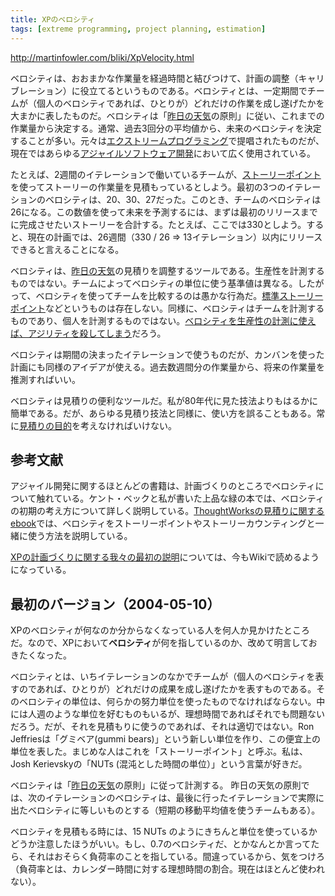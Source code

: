 ```yaml
---
title: XPのベロシティ
tags: [extreme programming, project planning, estimation]
---
```


http://martinfowler.com/bliki/XpVelocity.html

ベロシティは、おおまかな作業量を経過時間と結びつけて、計画の調整（キャリブレーション）に役立てるというものである。ベロシティとは、一定期間でチームが（個人のベロシティであれば、ひとりが）どれだけの作業を成し遂げたかを大まかに表したものだ。ベロシティは「[昨日の天気](/YesterdaysWeather)の原則」に従い、これまでの作業量から決定する。通常、過去3回分の平均値から、未来のベロシティを決定することが多い。元々は[エクストリームプログラミング](/ExtremeProgramming)で提唱されたものだが、現在ではあらゆる[アジャイルソフトウェア開発](http://martinfowler.com/agile.html)において広く使用されている。

たとえば、2週間のイテレーションで働いているチームが、[ストーリーポイント](/StoryPoint)を使ってストーリーの作業量を見積もっているとしよう。最初の3つのイテレーションのベロシティは、20、30、27だった。このとき、チームのベロシティは26になる。この数値を使って未来を予測するには、まずは最初のリリースまでに完成させたいストーリーを合計する。たとえば、ここでは330としよう。すると、現在の計画では、26週間（330 / 26 => 13イテレーション）以内にリリースできると言えることになる。

ベロシティは、[昨日の天気](/YesterdaysWeather)の見積りを調整するツールである。生産性を計測するものではない。チームによってベロシティの単位に使う基準値は異なる。したがって、ベロシティを使ってチームを比較するのは愚かな行為だ。[標準ストーリーポイント](/StandardStoryPoint)などというものは存在しない。同様に、ベロシティはチームを計測するものであり、個人を計測するものではない。[ベロシティを生産性の計測に使えば、アジリティを殺してしまう](http://jimhighsmith.com/velocity-is-killing-agility/)だろう。

ベロシティは期間の決まったイテレーションで使うものだが、カンバンを使った計画にも同様のアイデアが使える。過去数週間分の作業量から、将来の作業量を推測すればいい。

ベロシティは見積りの便利なツールだ。私が80年代に見た技法よりもはるかに簡単である。だが、あらゆる見積り技法と同様に、使い方を誤ることもある。常に[見積りの目的](/PurposeOfEstimation)を考えなければいけない。

## 参考文献

アジャイル開発に関するほとんどの書籍は、計画づくりのところでベロシティについて触れている。ケント・ベックと私が書いた上品な緑の本では、ベロシティの初期の考え方について詳しく説明している。[ThoughtWorksの見積りに関するebook](http://info.thoughtworks.com/how-do-you-estimate-on-an-Agile-project.html)では、ベロシティをストーリーポイントやストーリーカウンティングと一緒に使う方法を説明している。

[XPの計画づくりに関する我々の最初の説明](http://c2.com/cgi/wiki?XpPlanningTerminology)については、今もWikiで読めるようになっている。

## 最初のバージョン（2004-05-10）

XPのベロシティが何なのか分からなくなっている人を何人か見かけたところだ。なので、XPにおいて**ベロシティ**が何を指しているのか、改めて明言しておきたくなった。

ベロシティとは、いちイテレーションのなかでチームが（個人のベロシティを表すのであれば、ひとりが）どれだけの成果を成し遂げたかを表すものである。そのベロシティの単位は、何らかの努力単位を使ったものでなければならない。中には人週のような単位を好むものもいるが、理想時間であればそれでも問題ないだろう。だが、それを見積もりに使うのであれば、それは適切ではない。Ron Jeffriesは「グミベア(gummi bears)」という新しい単位を作り、この便宜上の単位を表した。まじめな人はこれを「ストーリーポイント」と呼ぶ。私は、Josh Kerievskyの「NUTs (混沌とした時間の単位）」という言葉が好きだ。

ベロシティは「[昨日の天気](/YesterdaysWeather)の原則」に従って計測する。
昨日の天気の原則では、次のイテレーションのベロシティは、最後に行ったイテレーションで実際に出たベロシティに等しいものとする（短期の移動平均値を使うチームもある）。

ベロシティを見積もる時には、15 NUTs のようにきちんと単位を使っているかどうか注意したほうがいい。もし、0.7のベロシティだ、とかなんとか言ってたら、それはおそらく負荷率のことを指している。間違っているから、気をつけろ（負荷率とは、カレンダー時間に対する理想時間の割合。現在はほとんど使われない）。
